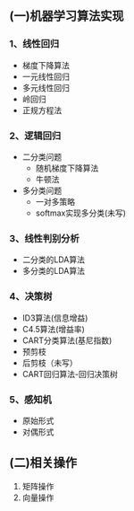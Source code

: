## (一)机器学习算法实现
### 1、线性回归
  + 梯度下降算法
  + 一元线性回归
  + 多元线性回归
  + 岭回归
  + 正规方程法
### 2、逻辑回归
  + 二分类问题
     + 随机梯度下降算法
     + 牛顿法
  + 多分类问题
     + 一对多策略
     + softmax实现多分类(未写)
### 3、线性判别分析
  + 二分类的LDA算法
  + 多分类的LDA算法
### 4、决策树
  + ID3算法(信息增益)
  + C4.5算法(增益率)
  + CART分类算法(基尼指数)
  + 预剪枝
  + 后剪枝（未写）
  + CART回归算法-回归决策树
### 5、感知机
  + 原始形式  
  + 对偶形式  
## (二)相关操作
1. 矩阵操作
2. 向量操作
